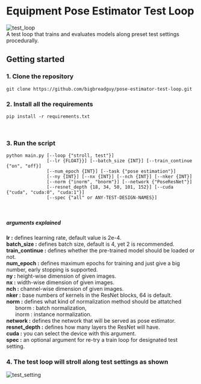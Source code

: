 # Equipment Pose Estimator Test Loop
 ![test_loop](https://user-images.githubusercontent.com/50568142/139358613-e8dd6902-0d30-4183-9b1e-81e4a9967385.png)</br>
 A test loop that trains and evaluates models along preset test settings procedurally.</br>

## Getting started

### 1. Clone the repository
 ```
 git clone https://github.com/bigbreadguy/pose-estimator-test-loop.git
 ```

### 2. Install all the requirements
 ```
 pip install -r requirements.txt
 ```
 </br>

### 3. Run the script
 ```
 python main.py [--loop {"stroll, test"}]
                [--lr {FLOAT}}] [--batch_size {INT}] [--train_continue {"on", "off}]
                [--num_epoch {INT}] [--task {"pose estimation"}]
                [--ny {INT}] [--nx {INT}] [--nch {INT}] [--nker {INT}]
                [--norm {"inorm", "bnorm"}] [--network {"PoseResNet"}]
                [--resnet_depth {18, 34, 50, 101, 152}] [--cuda {"cuda", "cuda:0", "cuda:1"}]
                [--spec {"all" or ANY-TEST-DESIGN-NAMES}]
 ```
 </br>

##### arguments explained
 **lr :** defines learning rate, default value is 2e-4.</br>
 **batch_size :** defines batch size, default is 4, yet 2 is recommended.</br>
 **train_continue :** defines whether the pre-trained model should be loaded or not.</br>
 **num_epoch :** defines maximum epochs for training and just give a big number, early stopping is supported.</br>
 **ny :** height-wise dimension of given images.</br>
 **nx :** width-wise dimension of given images.</br>
 **nch :** channel-wise dimension of given images.</br>
 **nker :** base numbers of kernels in the ResNet blocks, 64 is default.</br>
 **norm :** defines what kind of normalization method should be attatched</br>
 &nbsp;&nbsp;&nbsp;&nbsp;&nbsp;&nbsp;bnorm : batch normalization,</br>
 &nbsp;&nbsp;&nbsp;&nbsp;&nbsp;&nbsp;inorm : instance normalization.</br>
 **network :** defines the network that will be served as pose estimator.</br>
 **resnet_depth :** defines how many layers the ResNet will have.</br>
 **cuda :** you can select the device with this argument.</br>
 **spec :** an optional argument for re-try a train loop for designated test setting.</br>

### 4. The test loop will stroll along test settings as shown
 ![test_setting](https://user-images.githubusercontent.com/50568142/139358656-a96e7546-9260-41de-91a3-a5605d53c55a.png)
